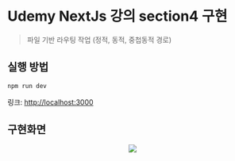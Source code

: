 # Udemy NextJs 강의 section4 구현

> 파일 기반 라우팅 작업 (정적, 동적, 중첩동적 경로)

## 실행 방법

```bash
npm run dev
```

링크: [http://localhost:3000](http://localhost:3000)

## 구현화면

<p align="center">
  <img src='https://user-images.githubusercontent.com/56163157/205492222-3e69ebde-763d-4b5b-86f3-f36c791a9472.gif'/>
  </p>
